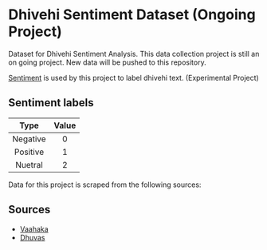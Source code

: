 # Dhivehi Sentiment Dataset (Ongoing Project)

Dataset for Dhivehi Sentiment Analysis. This data collection project is still an on going project.
New data will be pushed to this repository.

[Sentiment](https://github.com/jinas123/sentiment) is used by this project to label dhivehi text. (Experimental Project)

## Sentiment labels

| Type     | Value |
|:--------:|:-----:|
| Negative | 0     |
| Positive | 1     |
| Nuetral  | 2     |


Data for this project is scraped from the following sources:

## Sources

- [Vaahaka](http://vaahaka.com/)
- [Dhuvas](https://dhuvas.mv/)
